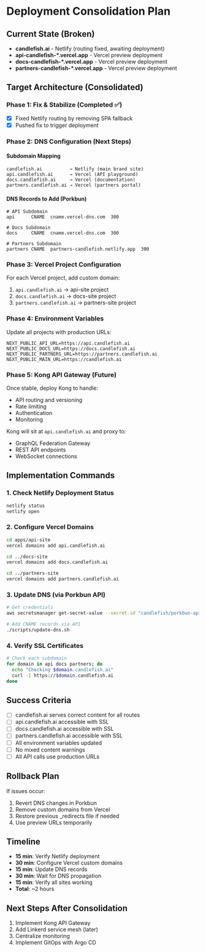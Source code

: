 # Deployment Consolidation Plan

## Current State (Broken)
- **candlefish.ai** - Netlify (routing fixed, awaiting deployment)
- **api-candlefish-*.vercel.app** - Vercel preview deployment
- **docs-candlefish-*.vercel.app** - Vercel preview deployment  
- **partners-candlefish-*.vercel.app** - Vercel preview deployment

## Target Architecture (Consolidated)

### Phase 1: Fix & Stabilize (Completed ✅)
- [x] Fixed Netlify routing by removing SPA fallback
- [x] Pushed fix to trigger deployment

### Phase 2: DNS Configuration (Next Steps)

#### Subdomain Mapping
```
candlefish.ai          → Netlify (main brand site)
api.candlefish.ai      → Vercel (API playground)
docs.candlefish.ai     → Vercel (documentation)
partners.candlefish.ai → Vercel (partners portal)
```

#### DNS Records to Add (Porkbun)
```dns
# API Subdomain
api      CNAME  cname.vercel-dns.com  300

# Docs Subdomain  
docs     CNAME  cname.vercel-dns.com  300

# Partners Subdomain
partners CNAME  partners-candlefish.netlify.app  300
```

### Phase 3: Vercel Project Configuration

For each Vercel project, add custom domain:
1. `api.candlefish.ai` → api-site project
2. `docs.candlefish.ai` → docs-site project
3. `partners.candlefish.ai` → partners-site project

### Phase 4: Environment Variables

Update all projects with production URLs:
```env
NEXT_PUBLIC_API_URL=https://api.candlefish.ai
NEXT_PUBLIC_DOCS_URL=https://docs.candlefish.ai
NEXT_PUBLIC_PARTNERS_URL=https://partners.candlefish.ai
NEXT_PUBLIC_MAIN_URL=https://candlefish.ai
```

### Phase 5: Kong API Gateway (Future)

Once stable, deploy Kong to handle:
- API routing and versioning
- Rate limiting
- Authentication
- Monitoring

Kong will sit at `api.candlefish.ai` and proxy to:
- GraphQL Federation Gateway
- REST API endpoints
- WebSocket connections

## Implementation Commands

### 1. Check Netlify Deployment Status
```bash
netlify status
netlify open
```

### 2. Configure Vercel Domains
```bash
cd apps/api-site
vercel domains add api.candlefish.ai

cd ../docs-site  
vercel domains add docs.candlefish.ai

cd ../partners-site
vercel domains add partners.candlefish.ai
```

### 3. Update DNS (via Porkbun API)
```bash
# Get credentials
aws secretsmanager get-secret-value --secret-id "candlefish/porkbun-api-credentials"

# Add CNAME records via API
./scripts/update-dns.sh
```

### 4. Verify SSL Certificates
```bash
# Check each subdomain
for domain in api docs partners; do
  echo "Checking $domain.candlefish.ai"
  curl -I https://$domain.candlefish.ai
done
```

## Success Criteria

- [ ] candlefish.ai serves correct content for all routes
- [ ] api.candlefish.ai accessible with SSL
- [ ] docs.candlefish.ai accessible with SSL
- [ ] partners.candlefish.ai accessible with SSL
- [ ] All environment variables updated
- [ ] No mixed content warnings
- [ ] All API calls use production URLs

## Rollback Plan

If issues occur:
1. Revert DNS changes in Porkbun
2. Remove custom domains from Vercel
3. Restore previous _redirects file if needed
4. Use preview URLs temporarily

## Timeline

- **15 min**: Verify Netlify deployment
- **30 min**: Configure Vercel custom domains
- **15 min**: Update DNS records
- **30 min**: Wait for DNS propagation
- **15 min**: Verify all sites working
- **Total**: ~2 hours

## Next Steps After Consolidation

1. Implement Kong API Gateway
2. Add Linkerd service mesh (later)
3. Centralize monitoring
4. Implement GitOps with Argo CD
